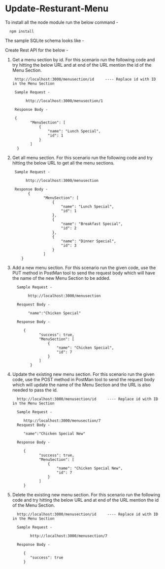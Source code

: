 # Update-Resturant-Menu

To install all the node module run the below command - 

      npm install


The sample SQLite schema looks like - 




Create Rest API for the below - 

 1) Get a menu section by id. For this scenario run the following code and try hitting the below URL and at end of the URL mention the id of the Menu Section.
         
         http://localhost:3000/menusection/id     ---- Replace id with ID in the Menu Section
         
         Sample Request - 
         
              http://localhost:3000/menusection/1 
         
         Response Body -
         
         {
                "MenuSection": [
                    {
                        "name": "Lunch Special",
                        "id": 1
                    }
                ]
          }
         
 2) Get all menu section. For this scenario run the following code and try hitting the below URL to get all the menu sections.
         
         Sample Request -
         
              http://localhost:3000/menusection
         
         Response Body - 
               {
                      "MenuSection": [
                          {
                              "name": "Lunch Special",
                              "id": 1
                          },
                          {
                              "name": "Breakfast Special",
                              "id": 2
                          },
                          {
                              "name": "Dinner Special",
                              "id": 3
                          }
                      ]
            }
   
   3) Add a new menu section. For this scenario run the given code, use the PUT method in PostMan tool to send the request body which will have the name of the new Menu Section to be added.
            
            Sample Request -
         
                 http://localhost:3000/menusection
            
            Resquest Body - 

                 "name":"Chicken Special"
         
            Response Body - 

               {
                      "success": true,
                      "MenuSection": [
                          {
                              "name": "Chicken Special",
                              "id": 7
                          }
                      ]
                  }
                  
   4) Update the existing new menu section. For this scenario run the given code, use the POST method in PostMan tool to send the request body which will update the name of the Menu Section and the URL is also needed to pass the id.
            
            http://localhost:3000/menusection/id     ---- Replace id with ID in the Menu Section
         
            Sample Request -
         
               http://localhost:3000/menusection/7
            Resquest Body - 

               "name":"Chicken Special New"
         
            Response Body - 

               {
                      "success": true,
                      "MenuSection": [
                          {
                              "name": "Chicken Special New",
                              "id": 7
                          }
                      ]
               }
               
   5) Delete the existing new menu section. For this scenario run the following code and try hitting the below URL and at end of the URL mention the id of the Menu Section.
         
            http://localhost:3000/menusection/id     ---- Replace id with ID in the Menu Section
         
            Sample Request -
         
                  http://localhost:3000/menusection/7
         
            Response Body - 

               {
                  "success": true
               }




